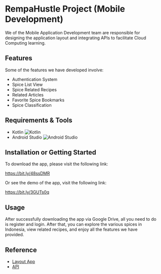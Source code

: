 # RempaHustle Project (Mobile Development)

We of the Mobile Application Development team are responsible for designing the application layout and integrating APIs to facilitate Cloud Computing learning.




## Features

Some of the features we have developed involve:
- Authentication System
- Spice List View
- Spice Related Recipes
- Related Articles
- Favorite Spice Bookmarks
- Spice Classification



## Requirements & Tools

+ Kotlin ![Kotlin](https://img.shields.io/badge/kotlin-%237F52FF.svg?style=for-the-badge&logo=kotlin&logoColor=white)
+ Android Studio ![Android Studio](https://img.shields.io/badge/Android%20Studio-3DDC84.svg?style=for-the-badge&logo=android-studio&logoColor=white)


## Installation or Getting Started

To download the app, please visit the following link:

https://bit.ly/48ssDMR

Or see the demo of the app, visit the following link:

https://bit.ly/3GUTs0q


## Usage

After successfully downloading the app via Google Drive, all you need to do is register and login. After that, you can explore the various spices in Indonesia, view related recipes, and enjoy all the features we have provided.
    
## Reference

+ [Layout App](https://github.com/danyeka/CH2-PS139/tree/master/MD/Nav_Capstone) 
+ [API](https://github.com/danyeka/CH2-PS139/tree/master/CC/backend-API)




